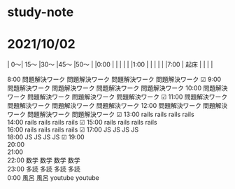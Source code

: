 # study-note
# 2021/10/02

|	0～|	15～	|30～	|45～	|50～ |
|0:00  |			|		|       |     |
|1:00  |			|		|       |     |
|7:00  |	起床    |       |	    |     |


8:00	問題解決ワーク	問題解決ワーク	問題解決ワーク	問題解決ワーク	☑
9:00	問題解決ワーク	問題解決ワーク	問題解決ワーク	問題解決ワーク	
10:00	問題解決ワーク	問題解決ワーク	問題解決ワーク	問題解決ワーク	☑
11:00	問題解決ワーク	問題解決ワーク	問題解決ワーク	問題解決ワーク	
12:00	問題解決ワーク	問題解決ワーク	問題解決ワーク	問題解決ワーク	☑
13:00	rails	rails	rails	rails	
14:00	rails	rails	rails	rails	☑
15:00	rails	rails	rails	rails	
16:00	rails	rails	rails	rails	☑
17:00	JS	JS	JS	JS	
18:00	JS	JS	JS	JS	☑
19:00					
20:00					
21:00					
22:00	数学	数学	数学	数学	
23:00	多読	多読	多読	多読	
0:00	風呂	風呂	youtube	youtube	
